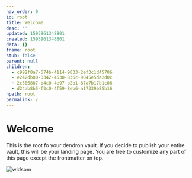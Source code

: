 ```yaml
---
nav_order: 0
id: root
title: Welcome
desc: ''
updated: 1595961348801
created: 1595961348801
data: {}
fname: root
stub: false
parent: null
children:
  - c992f0a7-674b-4114-9033-2ef3c1d45706
  - e242db80-0342-4530-836c-9045e5da2d0c
  - 2c306887-b4c0-4e97-b2b1-87a7b17b1c06
  - d24ab8b5-f3c0-4f59-8eb6-a17339b85b16
hpath: root
permalink: /
---
```

# Welcome

This is the root fo your dendron vault. If you decide to publish your entire vault, this will be your landing page. You are free to customize any part of this page except the frontmatter on top. 

![widsom](assets\images\wisdom.png)
